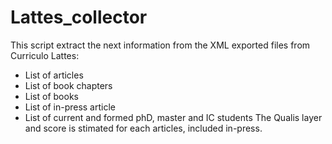 # Lattes_collector
This script extract the next information from the XML exported files from Curriculo Lattes:
* List of articles 
* List of book chapters 
* List of books 
* List of in-press article
* List of current and formed phD, master and IC students
The Qualis layer and score is stimated for each articles, included in-press. 

